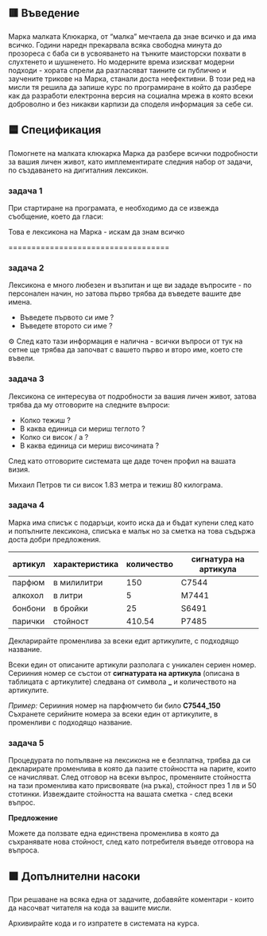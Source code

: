 ## 🟥 Въведение

Марка малката Клюкарка, от “малка” мечтаела да знае всичко и да има всичко. Години наредн прекарвала всяка свободна минута до прозореса с баба си в усвояването на тънките маисторски похвати в слухтенето и шушненето. Но модерните врема изискват модерни подходи - хората спрели да разгласяват таините си публично и заучените трикове на Марка, станали доста неефективни. В този ред на мисли тя решила да запише курс по програмиране в който да разбере как да разработи електронна версия на социална мрежа в която всеки доброволно и без никакви карпизи да споделя информация за себе си. 

## 🟦 Спецификация

Помогнете на малката клюкарка Марка да разбере всички подробности за вашия личен живот, като имплементирате следния набор от задачи, по създаването на дигиталния лексикон.

### **задача 1**

При стартиране на програмата, е необходимо да се извежда съобщение, което да гласи:

Това е лексикона на Марка - искам да знам всичко

===================================

### **задача 2**

Лексикона е много любезен и възпитан и ще ви зададе въпросите - по персонален начин, но затова първо трябва да въведете вашите две имена.

- Въведете първото си име ?
- Въведете второто си име ?

<aside>
⚙ След като тази информация е налична - всички въпроси от тук на сетне ще трябва да започват с вашето първо и второ име, което сте въвели.

</aside>

### **задача 3**

Лексикона се интересува от подробности за вашия личен живот, затова трябва да му отговорите на следните въпроси:

- Колко тежиш ?
- В каква единица си мериш теглото ?
- Колко си висок / a ?
- В каква единица си мериш височината ?

След като отговорите системата ще даде точен профил на вашата визия. 

Михаил Петров ти си висок 1.83 метра и тежиш 80 килограма. 

### **задача 4**

Марка има списък с подаръци, които иска да и бъдат купени след като и попълните лексикона, списъка е малък но за сметка на това съдържа доста добри предложения.

| артикул | характеристика | количество | сигнатура на артикула |
| --- | --- | --- | --- |
| парфюм | в милилитри | 150 | C7544 |
| алкохол | в литри | 5 | M7441 |
| бонбони | в бройки | 25 | S6491 |
| парички | стойност | 410.54 | P7485 |

Декларирайте променлива за всеки едит артикулите, с подходящо название. 

Всеки един от описаните артикули разполага с уникален сериен номер. Серииния номер се състои от **сигнатурата на артикула** (описана в таблицата с артикулите) следвана от символа **_** и количеството на артикулите. 

*Пример:* Серииния номер на парфюмчето би било **C7544_150** Съхранете серийните номера за всеки един от артикулите, в променливи с подходящо название.

### **задача 5**

Процедурата по попълване на лексикона не е безплатна, трябва да си декларирате променлива в която да пазите стойността на парите, които се начисляват. След отговор на всеки въпрос, променяите стойността на тази променлива като присвоявате (на ръка), стойност през 1 лв и 50 стотинки. Извеждаите стойността на вашата сметка - след всеки въпрос.

**Предложение**

Можете да ползвате една единствена променлива в която да съхранявате нова стойност, след като потребителя въведе отговора на въпроса.

## 🟪 Допълнителни насоки

При решаване на всяка една от задачите, добавяйте коментари - които да насочват читателя на кода за вашите мисли. 

Архивирайте кода и го изпратете в системата на курса.